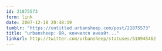 ```yaml
---
id: 21875573
form: link
date: 2007-12-18 20:48:19
tumblr: "https://untitled.urbansheep.com/post/21875573"
title: "urbansheep: Ой, кончился инвайт..."
linkurl: http://twitter.com/urbansheep/statuses/510945462
---
```


